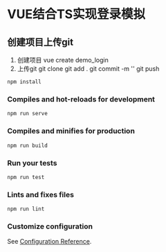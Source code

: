 # VUE结合TS实现登录模拟

## 创建项目上传git
1. 创建项目 vue create demo_login
2. 上传git git clone
           git add .
           git commit -m ''
           git push
```
npm install
```

### Compiles and hot-reloads for development
```
npm run serve
```

### Compiles and minifies for production
```
npm run build
```

### Run your tests
```
npm run test
```

### Lints and fixes files
```
npm run lint
```

### Customize configuration
See [Configuration Reference](https://cli.vuejs.org/config/).
